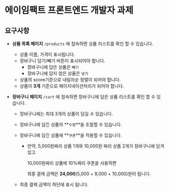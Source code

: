 # 에이임팩트 프론트엔드 개발자 과제

## 요구사항

- **상품 목록 페이지** `/products` 에 접속하면 상품 리스트를 확인 할 수 있습니다.
  - 상품 이름, 가격이 표시됩니다.
  - 장바구니 담기/빼기 버튼이 표시되어야 합니다.
    - 장바구니에 담은 상품은 `빼기`
    - 장바구니에 담지 않은 상품은 `넣기`
  - 상품의 score기준으로 내림차순 정렬이 되어야 합니다.
  - 상품이 **3개** 기준으로 페이지네이션처리가 되어야 합니다.
- **장바구니 페이지** `/cart` 에 접속하면 장바구니에 담은 상품 리스트를 확인 할 수 있습니다.

  - 장바구니에는 최대 3개의 상품이 담길 수 있습니다.
  - 장바구니에 담긴 상품의 **`수량`**을 조절할 수 있습니다.
  - 장바구니에 담긴 상품에 **`쿠폰`**을 적용할 수 있습니다.

    - 만약, 5,000원짜리 상품 1개와 10,000원 짜리 상품 2개가 장바구니에 담겨있고

      10,000원짜리 상품에 10%짜리 쿠폰을 사용하면

      최종 결제 금액은 **24,000**(5,000 + 9,000 + 10,000)원이 됩니다.

  - 최종 결제 금액이 하단에 표시 됩니다.
